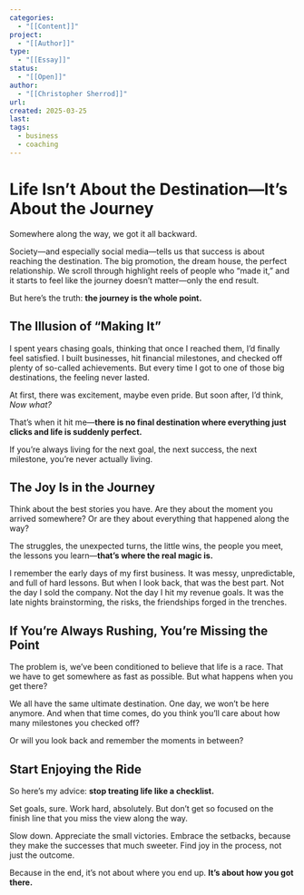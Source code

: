 ```yaml
---
categories:
  - "[[Content]]"
project:
  - "[[Author]]"
type:
  - "[[Essay]]"
status:
  - "[[Open]]"
author:
  - "[[Christopher Sherrod]]"
url: 
created: 2025-03-25
last:
tags:
  - business
  - coaching
---
```

# Life Isn’t About the Destination—It’s About the Journey

Somewhere along the way, we got it all backward.  

Society—and especially social media—tells us that success is about reaching the destination. The big promotion, the dream house, the perfect relationship. We scroll through highlight reels of people who “made it,” and it starts to feel like the journey doesn’t matter—only the end result.  

But here’s the truth: **the journey is the whole point.**  

## The Illusion of “Making It”

I spent years chasing goals, thinking that once I reached them, I’d finally feel satisfied. I built businesses, hit financial milestones, and checked off plenty of so-called achievements. But every time I got to one of those big destinations, the feeling never lasted.  

At first, there was excitement, maybe even pride. But soon after, I’d think, *Now what?*  

That’s when it hit me—**there is no final destination where everything just clicks and life is suddenly perfect.**  

If you’re always living for the next goal, the next success, the next milestone, you’re never actually living.  

## The Joy Is in the Journey

Think about the best stories you have. Are they about the moment you arrived somewhere? Or are they about everything that happened along the way?  

The struggles, the unexpected turns, the little wins, the people you meet, the lessons you learn—**that’s where the real magic is.**  

I remember the early days of my first business. It was messy, unpredictable, and full of hard lessons. But when I look back, that was the best part. Not the day I sold the company. Not the day I hit my revenue goals. It was the late nights brainstorming, the risks, the friendships forged in the trenches.  

## If You’re Always Rushing, You’re Missing the Point

The problem is, we’ve been conditioned to believe that life is a race. That we have to get somewhere as fast as possible. But what happens when you get there?  

We all have the same ultimate destination. One day, we won’t be here anymore. And when that time comes, do you think you’ll care about how many milestones you checked off?  

Or will you look back and remember the moments in between?  

## Start Enjoying the Ride

So here’s my advice: **stop treating life like a checklist.**  

Set goals, sure. Work hard, absolutely. But don’t get so focused on the finish line that you miss the view along the way.  

Slow down. Appreciate the small victories. Embrace the setbacks, because they make the successes that much sweeter. Find joy in the process, not just the outcome.  

Because in the end, it’s not about where you end up. **It’s about how you got there.**